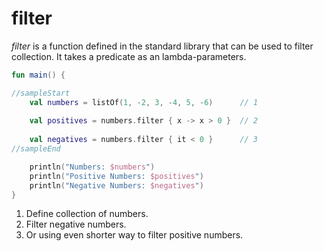 # filter

*filter* is a function defined in the standard library that can be used to filter collection. It takes a predicate as an lambda-parameters. 

<div class="language-kotlin" theme="idea" data-min-compiler-version="1.3">

```kotlin
fun main() {

//sampleStart
    val numbers = listOf(1, -2, 3, -4, 5, -6)      // 1
    
    val positives = numbers.filter { x -> x > 0 }  // 2
    
    val negatives = numbers.filter { it < 0 }      // 3
//sampleEnd

    println("Numbers: $numbers")
    println("Positive Numbers: $positives")
    println("Negative Numbers: $negatives")
}
```

</div>

1. Define collection of numbers.
2. Filter negative numbers.
3. Or using even shorter way to filter positive numbers. 
